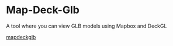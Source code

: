 # Map-Deck-Glb

A tool where you can view GLB models using Mapbox and DeckGL

[mapdeckglb](https://www.mapdeckglb.com)
